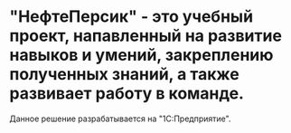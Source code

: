# "НефтеПерсик" - это учебный проект, напавленный на развитие навыков и умений, закреплению полученных знаний, а также развивает работу в команде.

Данное решение разрабатывается на "1С:Предприятие".
